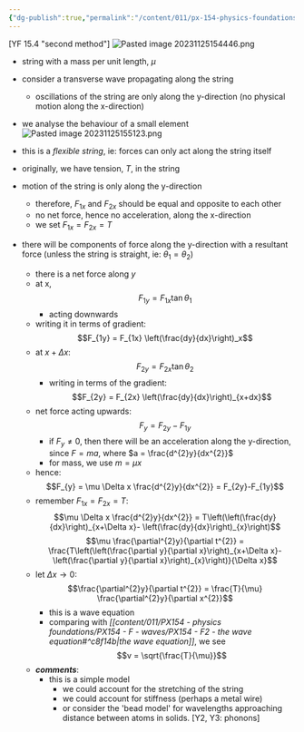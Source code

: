 ```yaml
---
{"dg-publish":true,"permalink":"/content/011/px-154-physics-foundations/px-154-g-mechanical-waves/px-154-g1a-waves-on-a-taut-string/","noteIcon":"1","created":"2025-08-27T13:14:04.739+01:00","updated":"2024-11-26T19:52:20.000+00:00"}
---
```


[YF 15.4 "second method"]
 ![Pasted image 20231125154446.png](/img/user/pics/Pasted%20image%2020231125154446.png)
- string with a mass per unit length, $\mu$
- consider a transverse wave propagating along the string
	- oscillations of the string are only along the y-direction (no physical motion along the x-direction)
- we analyse the behaviour of a small element
![Pasted image 20231125155123.png](/img/user/pics/Pasted%20image%2020231125155123.png)
- this is a *flexible string*, ie: forces can only act along the string itself

- originally, we have tension, $T$, in the string
- motion of the string is only along the y-direction
	- therefore, $F_{1x}$ and $F_{2x}$ should be equal and opposite to each other
	- no net force, hence no acceleration, along the x-direction
	- we set $F_{1x}=F_{2x}= T$
- there will be components of force along the y-direction with a resultant force (unless the string is straight, ie: $\theta_{1}=\theta_{2}$)
	- there is a net force along $y$
	- at x, 
	$$F_{1y} = F_{1x}\tan{\theta_{1}}$$
		- acting downwards
	- writing it in terms of gradient: 
	$$F_{1y} = F_{1x} \left(\frac{dy}{dx}\right)_x$$
	- at $x+\Delta x$: 
	$$F_{2y} = F_{2x} \tan \theta_{2}$$
		- writing in terms of the gradient: 
		$$F_{2y} = F_{2x} \left(\frac{dy}{dx}\right)_{x+dx}$$
	- net force acting upwards: 
	$$F_{y} = F_{2y}-F_{1y}$$
		- if $F_{y}\neq0$, then there will be an acceleration along the y-direction, since $F=ma$, where $a = \frac{d^{2}y}{dx^{2}}$
		- for mass, we use $m=\mu x$
	- hence: 
	$$F_{y} = \mu \Delta x \frac{d^{2}y}{dx^{2}} = F_{2y}-F_{1y}$$
	- remember $F_{1x}=F_{2x}=T$: 
	$$\mu \Delta x \frac{d^{2}y}{dx^{2}} = T\left(\left(\frac{dy}{dx}\right)_{x+\Delta x}- \left(\frac{dy}{dx}\right)_{x}\right)$$
			$$\mu \frac{\partial^{2}y}{\partial t^{2}} = \frac{T\left(\left(\frac{\partial y}{\partial x}\right)_{x+\Delta x}- \left(\frac{\partial y}{\partial x}\right)_{x}\right)}{\Delta x}$$
	- let $\Delta x\to 0$: 
	$$\frac{\partial^{2}y}{\partial t^{2}} = \frac{T}{\mu} \frac{\partial^{2}y}{\partial x^{2}}$$
		- this is a wave equation
		- comparing with *[[content/011/PX154 - physics foundations/PX154 - F - waves/PX154 - F2 - the wave equation#^c8f14b\|the wave equation]]*, we see 
		$$v = \sqrt{\frac{T}{\mu}}$$
	- ***comments***:
		- this is a simple model
			- we could account for the stretching of the string
			- we could account for stiffness (perhaps a metal wire)
			- or consider the 'bead model' for wavelengths approaching distance between atoms in solids. [Y2, Y3: phonons]
